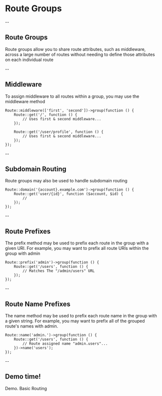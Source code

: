 # Route Groups

--
## Route Groups
Route groups allow you to share route attributes, such as middleware, across a large number of routes without needing to define those attributes on each individual route

--
## Middleware
To assign middleware to all routes within a group, you may use the middleware method

```
Route::middleware(['first', 'second'])->group(function () {
    Route::get('/', function () {
        // Uses first & second middleware...
    });

    Route::get('/user/profile', function () {
        // Uses first & second middleware...
    });
});
```

--
## Subdomain Routing
Route groups may also be used to handle subdomain routing

```
Route::domain('{account}.example.com')->group(function () {
    Route::get('user/{id}', function ($account, $id) {
        //
    });
});
```

--
## Route Prefixes
The prefix method may be used to prefix each route in the group with a given URI. For example, you may want to prefix all route URIs within the group with admin

```
Route::prefix('admin')->group(function () {
    Route::get('/users', function () {
        // Matches The "/admin/users" URL
    });
});
```

--
## Route Name Prefixes
The name method may be used to prefix each route name in the group with a given string. For example, you may want to prefix all of the grouped route's names with admin.

```
Route::name('admin.')->group(function () {
    Route::get('/users', function () {
        // Route assigned name "admin.users"...
    })->name('users');
});
```

--
<!-- .slide: data-background="url('images/demo.jpg')" --> 
<!-- .slide: class="lab" -->
## Demo time!
Demo. Basic Routing